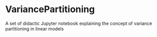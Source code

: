 # VariancePartitioning
A set of didactic Jupyter notebook explaining the concept of variance partitioning in linear models
